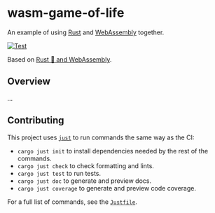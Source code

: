# wasm-game-of-life

An example of using [Rust][] and [WebAssembly][] together.

[rust]: https://www.rust-lang.org/
[webassembly]: https://webassembly.org/

[![Test](https://github.com/matanlurey/wasm-game-of-life/actions/workflows/test.yml/badge.svg)](https://github.com/matanlurey/wasm-game-of-life/actions/workflows/test.yml)

Based on [Rust 🦀 and WebAssembly][book].

[book]: https://rustwasm.github.io/docs/book/introduction.html

## Overview

...

## Contributing

This project uses [`just`][] to run commands the same way as the CI:

- `cargo just init` to install dependencies needed by the rest of the commands.
- `cargo just check` to check formatting and lints.
- `cargo just test` to run tests.
- `cargo just doc` to generate and preview docs.
- `cargo just coverage` to generate and preview code coverage.

[`just`]: https://crates.io/crates/just

For a full list of commands, see the [`Justfile`](./Justfile).
